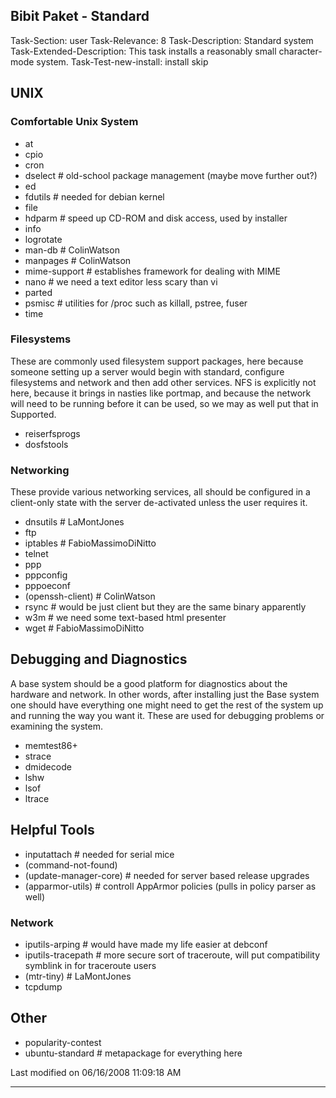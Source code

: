 ## Bibit Paket - Standard

Task-Section: user
Task-Relevance: 8
Task-Description: Standard system
Task-Extended-Description: This task installs a reasonably small character-mode
system.
Task-Test-new-install: install skip

## UNIX
### Comfortable Unix System
 * at
 * cpio
 * cron
 * dselect           # old-school package management (maybe move further out?)
 * ed
 * fdutils           # needed for debian kernel
 * file
 * hdparm            # speed up CD-ROM and disk access, used by installer
 * info
 * logrotate
 * man-db            # ColinWatson
 * manpages          # ColinWatson
 * mime-support      # establishes framework for dealing with MIME
 * nano              # we need a text editor less scary than vi
 * parted
 * psmisc            # utilities for /proc such as killall, pstree, fuser
 * time
### Filesystems
These are commonly used filesystem support packages, here because someone
setting up a server would begin with standard, configure filesystems and
network and then add other services. NFS is explicitly not here, because it
brings in nasties like portmap, and because the network will need to be running
before it can be used, so we may as well put that in Supported.
 * reiserfsprogs
 * dosfstools
### Networking
These provide various networking services, all should be configured in a
client-only state with the server de-activated unless the user requires it.
 * dnsutils       # LaMontJones
 * ftp
 * iptables       # FabioMassimoDiNitto
 * telnet
 * ppp
 * pppconfig
 * pppoeconf
 * (openssh-client) # ColinWatson
 * rsync          # would be just client but they are the same binary
apparently
 * w3m            # we need some text-based html presenter
 * wget           # FabioMassimoDiNitto
## Debugging and Diagnostics
A base system should be a good platform for diagnostics about the hardware and
network. In other words, after installing just the Base system one should have
everything one might need to get the rest of the system up and running the way
you want it.
These are used for debugging problems or examining the system.
 * memtest86+
 * strace
 * dmidecode
 * lshw
 * lsof
 * ltrace
## Helpful Tools
 * inputattach # needed for serial mice
 * (command-not-found)
 * (update-manager-core)  # needed for server based release upgrades
 * (apparmor-utils) # controll AppArmor policies (pulls in policy parser as
well)
### Network
 * iputils-arping     # would have made my life easier at debconf
 * iputils-tracepath  # more secure sort of traceroute, will put compatibility
symblink in for traceroute users
 * (mtr-tiny)           # LaMontJones
 * tcpdump
## Other
 * popularity-contest
 * ubuntu-standard # metapackage for everything here

Last modified on 06/16/2008 11:09:18 AM
 
---
 
